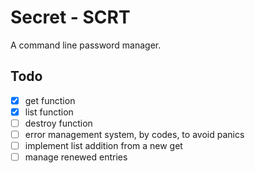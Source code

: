 # Secret - SCRT
A command line password manager.

## Todo
- [x] get function
- [x] list function
- [ ] destroy function
- [ ] error management system, by codes, to avoid panics
- [ ] implement list addition from a new get
- [ ] manage renewed entries
